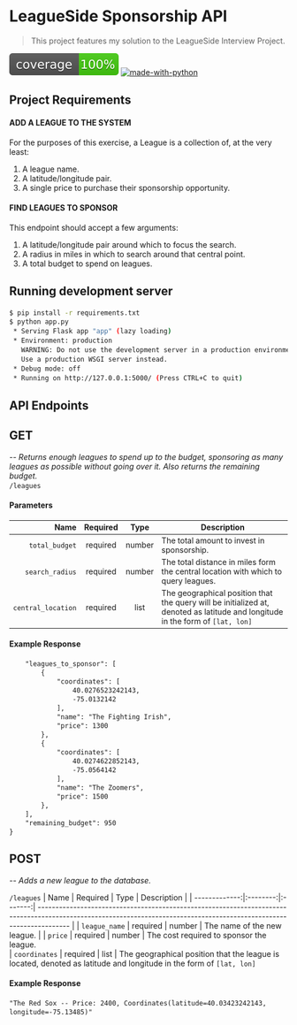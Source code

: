 # LeagueSide Sponsorship API

> This project features my solution to the LeagueSide Interview Project.

![coverage][coverage]
[![made-with-python](https://img.shields.io/badge/Made%20with-Python-1f425f.svg)](https://www.python.org/)

## Project Requirements
#### ADD A LEAGUE TO THE SYSTEM
For the purposes of this exercise, a League is a collection of, at the very least:

1. A league name.
2. A latitude/longitude pair.
3. A single price to purchase their sponsorship opportunity.

#### FIND LEAGUES TO SPONSOR
This endpoint should accept a few arguments:

1. A latitude/longitude pair around which to focus the search.
2. A radius in miles in which to search around that central point.
3. A total budget to spend on leagues.


## Running development server
```sh
$ pip install -r requirements.txt
$ python app.py
 * Serving Flask app "app" (lazy loading)
 * Environment: production
   WARNING: Do not use the development server in a production environment.
   Use a production WSGI server instead.
 * Debug mode: off
 * Running on http://127.0.0.1:5000/ (Press CTRL+C to quit)
```

## API Endpoints

## GET
_-- Returns enough leagues to spend up to the budget, sponsoring as many leagues as possible without going over it. Also returns the remaining budget._
<br>
`/leagues`

#### Parameters

|          Name | Required |  Type   | Description                                                                                                                                                           |
| -------------:|:--------:|:-------:| --------------------------------------------------------------------------------------------------------------------------------------------------------------------- |
|     `total_budget` | required | number  | The total amount to invest in sponsorship.                                                         |
|     `search_radius` | required | number  | The total distance in miles form the central location with which to query leagues.     
|     `central_location` | required | list  | The geographical position that the query will be initialized at, denoted as latitude and longitude in the form of `[lat, lon]`    |

#### Example Response
```{
    "leagues_to_sponsor": [
        {
            "coordinates": [
                40.0276523242143,
                -75.0132142
            ],
            "name": "The Fighting Irish",
            "price": 1300
        },
        {
            "coordinates": [
                40.0274622852143,
                -75.0564142
            ],
            "name": "The Zoomers",
            "price": 1500
        },
    ],
    "remaining_budget": 950
}
```

## POST
_-- Adds a new league to the database._ 
<br>

`/leagues`
|          Name | Required |  Type   | Description                                                                                                                                                           |
| -------------:|:--------:|:-------:| --------------------------------------------------------------------------------------------------------------------------------------------------------------------- |
|     `league_name` | required | number  | The name of the new league.                                                                     |
|     `price` | required | number  | The cost required to sponsor the league.     
|     `coordinates` | required | list  | The geographical position that the league is located, denoted as latitude and longitude in the form of `[lat, lon]`    

#### Example Response
```
"The Red Sox -- Price: 2400, Coordinates(latitude=40.03423242143, longitude=-75.13485)"
```



[coverage]: ./coverage.svg
